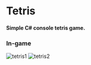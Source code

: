 # Tetris

#### Simple C# console tetris game. ####

### In-game ###
![tetris1](https://user-images.githubusercontent.com/87533517/158676349-19033c4b-e8e3-4beb-ad67-351854211f22.png)
![tetris2](https://user-images.githubusercontent.com/87533517/158676358-05a02e57-d670-4188-b4eb-3435464d40b4.png)
